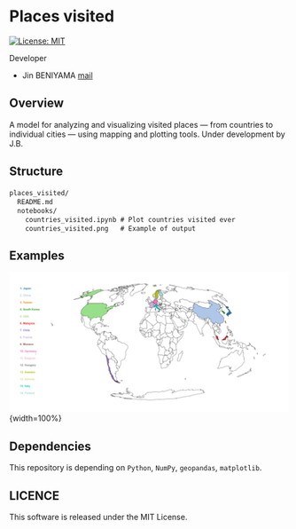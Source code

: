 # Places visited 
[![License: MIT](https://img.shields.io/badge/License-MIT-yellow.svg)](https://opensource.org/licenses/MIT)

Developer
- Jin BENIYAMA [mail](mailto:jinbeniyama@gmail.com)

## Overview
A model for analyzing and visualizing visited places — from countries to individual cities — using mapping and plotting tools.
Under development by J.B.

## Structure
```
places_visited/
  README.md
  notebooks/
    countries_visited.ipynb # Plot countries visited ever
    countries_visited.png   # Example of output
```

## Examples
![Countries visited](/notebooks/countries_visited.png){width=100%}


## Dependencies
This repository is depending on `Python`, `NumPy`, `geopandas`, `matplotlib`.

## LICENCE
This software is released under the MIT License.
